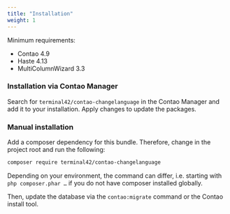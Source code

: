 ```yaml
---
title: "Installation"
weight: 1
---
```



Minimum requirements:

 - Contao 4.9
 - Haste 4.13
 - MultiColumnWizard 3.3


### Installation via Contao Manager

Search for `terminal42/contao-changelanguage` in the Contao Manager and add it
to your installation. Apply changes to update the packages.

### Manual installation

Add a composer dependency for this bundle. Therefore, change in the project root
and run the following:

```bash
composer require terminal42/contao-changelanguage
```

Depending on your environment, the command can differ, i.e. starting with
`php composer.phar …` if you do not have composer installed globally.

Then, update the database via the `contao:migrate` command or the Contao install tool.



[1]: https://getcomposer.org
[2]: https://docs.contao.org/books/manual/3.5/en/05-system-administration/extensions.html
[3]: https://github.com/terminal42/contao-changelanguage/archive/master.zip
[4]: https://github.com/codefog/contao-haste/archive/master.zip
[5]: https://github.com/menatwork/MultiColumnWizard/archive/master.zip

